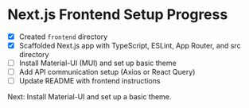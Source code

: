# Next.js Frontend Setup Progress

- [x] Created `frontend` directory
- [x] Scaffolded Next.js app with TypeScript, ESLint, App Router, and src directory
- [ ] Install Material-UI (MUI) and set up basic theme
- [ ] Add API communication setup (Axios or React Query)
- [ ] Update README with frontend instructions

Next: Install Material-UI and set up a basic theme.